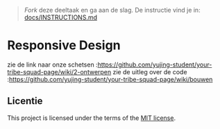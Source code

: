 > _Fork_ deze deeltaak en ga aan de slag. De instructie vind je in: [docs/INSTRUCTIONS.md](https://github.com/fdnd-task/your-tribe-responsive-design/blob/main/docs/INSTRUCTIONS.md)

# Responsive Design

zie de link naar onze schetsen :https://github.com/yujing-student/your-tribe-squad-page/wiki/2-ontwerpen
zie de uitleg over de code :https://github.com/yujing-student/your-tribe-squad-page/wiki/bouwen



## Licentie

This project is licensed under the terms of the [MIT license](./LICENSE).
